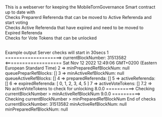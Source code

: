 This is a webserver for keeping the MobileTornGovernance Smart contract up to date with
<br>
Checks Preparerd Referenda that can be moved to Active Referenda and start voting
<br>
Checks Active Referenda that have expired and need to be moved to Expired Referenda
<br>
Checks for Vote Tokens that can be unlocked
<br>
<br>

Example output
Server checks will start in 30secs
1 ====================> currentBlockNumber: 31513582 <==================== Sat Nov 12 2022 12:49:06 GMT+0200 (Eastern European Standard Time)
2 => minPreparedRefBlockNum: null queuePreparRefBlocks: []
3 => minActiveRefBlockNum: null queueActiveRefBlocks: []
4 => preparedReferenda: []
5 => activeReferenda: []
6 => expiredReferenda: [ 0, 1, 2, 3, 4, 5 ]
7 => activeVoteTokens: []
7.2 => No activeVoteTokens to check for unlocking
8.0.0 ==========> Checking currentBlockNumber > minActiveRefBlockNum
9.0.0 ==========> Checking currentBlockNumber > minPreparedRefBlockNum
End of checks currentBlockNumber: 31513582 minActiveRefBlockNum: null minPreparedRefBlockNum: null
